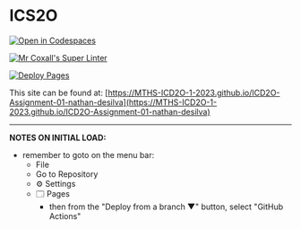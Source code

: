 # ICS2O

[![Open in Codespaces](https://classroom.github.com/assets/launch-codespace-7f7980b617ed060a017424585567c406b6ee15c891e84e1186181d67ecf80aa0.svg)](https://classroom.github.com/open-in-codespaces?assignment_repo_id=13826435)

[![Mr Coxall's Super Linter](https://github.com/MTHS-ICD2O-1-2023/ICD2O-Assignment-01-nathan-desilva/workflows/Mr%20Coxall's%20Super%20Linter/badge.svg)](https://github.com/MTHS-ICD2O-1-2023/ICD2O-Assignment-01-nathan-desilva/actions)

[![Deploy Pages](https://github.com/MTHS-ICD2O-1-2023/ICD2O-Assignment-01-nathan-desilva/workflows/Deploy%20Pages/badge.svg)](https://github.com/MTHS-ICD2O-1-2023/ICD2O-Assignment-01-nathan-desilva/actions)

This site can be found at: [https://MTHS-ICD2O-1-2023.github.io/ICD2O-Assignment-01-nathan-desilva](https://MTHS-ICD2O-1-2023.github.io/ICD2O-Assignment-01-nathan-desilva)

---

**NOTES ON INITIAL LOAD:**
- remember to goto on the menu bar:
  - File
  - Go to Repository
  - ⚙ Settings
  - 🗔 Pages
    - then from the "Deploy from a branch ▼" button, select "GitHub Actions"
